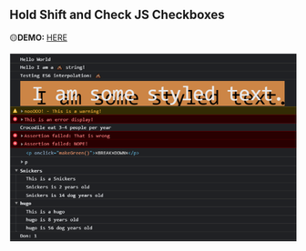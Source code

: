## Hold Shift and Check JS Checkboxes
🟡**DEMO:** [HERE](https://mitzelldone.github.io/JavaScript30/10%20-%20Hold%20Shift%20and%20Check%20%20JS%20Checkboxes/index.html)

![demo](../09%20-%20Dev%20Tools%20Domination/Capture.PNG)
